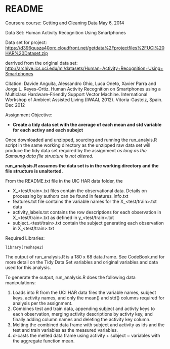 README
========================================================

Coursera course: Getting and Cleaning Data May 6, 2014

Data Set: Human Activity Recognition Using Smartphones

Data set for project:
https://d396qusza40orc.cloudfront.net/getdata%2Fprojectfiles%2FUCI%20HAR%20Dataset.zip 

derrived from the original data set:
http://archive.ics.uci.edu/ml/datasets/Human+Activity+Recognition+Using+Smartphones 

Citation:
Davide Anguita, Alessandro Ghio, Luca Oneto, Xavier Parra and Jorge L. Reyes-Ortiz. Human Activity Recognition on Smartphones using a Multiclass Hardware-Friendly Support Vector Machine. International Workshop of Ambient Assisted Living (IWAAL 2012). Vitoria-Gasteiz, Spain. Dec 2012

Assignment Objective:
- **Create a tidy data set with the average of each mean and std variable for each activy and each subejct**

Once downloaded and unzipped, sourcing and running the run_analyis.R script in the same working directory as the unzipped raw data set will produce the tidy data set required by the assignment *as long as the Samsung data flie structure is not altered.*

**run_analysis.R assumes the data set is in the working directory and the file structure is unalterted.**

From the README.txt file in the UIC HAR data folder, the 
- X_<test/train>.txt files contain the observational data. Details on processing by authors can be found in features_info.txt
- features.txt file contains the variable names for the X_<test/train>.txt data
- activity_labels.txt contains the row descriptions for each observation in X_<test/train>.txt as defined in y_<test/train>.txt
- subject_<test/train>.txt contain the subject generating each observation in X_<test/train>.txt 


Required Libraries:
```
library(reshape2)
```

The output of run_analysis.R is a 180 x 68 data.frame. See CodeBook.md for more detail on the Tidy Data Set variables and original variables and data used for this analysis.

To generate the output, run_analysis.R does the following data manipulations:

1. Loads into R from the UCI HAR data files the variable names, subject keys, activity names, and only the mean() and std() columns required for analysis per the assignment.
2. Combines test and train data, appending subject and activty keys to each observation, merging activity descriptions by activty key, and finally adding column names and deleting the activity key column.
3. Melting the combined data frame with subject and activity as ids and the test and train variables as the measured variables.
4. d-casts the melted data frame using activity + subject ~ variables with the aggregate function mean. 


